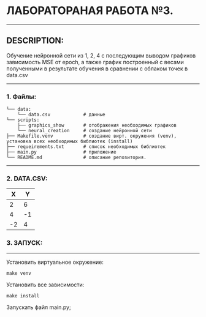 # ЛАБОРАТОРАНАЯ РАБОТА №3.

<hr>

## DESCRIPTION:

Обучение нейронной сети из 1, 2, 4 с последующим выводом графиков зависимость MSE от epoch, а также график построенный с весами полученными в результате обучения в сравнении с облаком точек в data.csv 

<hr>

### 1. Файлы:

```
└── data:   
    └── data.csv            # данные
└── scripts:
    ├── graphics_show       # отображения необходимых графиков
    └── neural_creation     # создание нейронной сети
├── Makefile.venv           # создание вирт. окружения (venv), установка всех необходимых библиотек (install)
├── requeirements.txt       # список необходимых библиотек
├── main.py                 # приложение
└── README.md               # описание репозитория.
```

<hr>

### 2. DATA.CSV:
| X  | Y  |
|----|----|
| 2  | 6  |
| 4  | -1 |
| -2 | 4  |

### 3. ЗАПУСК:

<hr>
Установить виртуальное окружение:

```commandline
make venv
```

Установить все зависимости:
```commandline
make install
```

Запускать файл main.py;


</hr>


